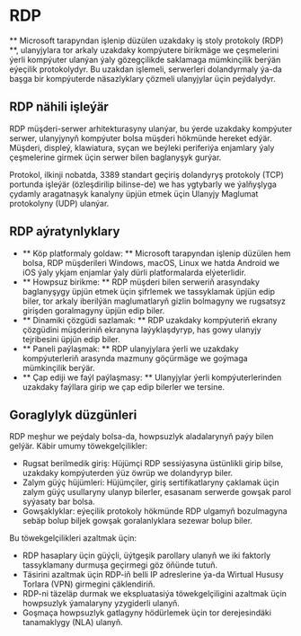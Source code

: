 # RDP

** Microsoft tarapyndan işlenip düzülen uzakdaky iş stoly protokoly (RDP) **, ulanyjylara tor arkaly uzakdaky kompýutere birikmäge we çeşmelerini ýerli kompýuter ulanýan ýaly gözegçilikde saklamaga mümkinçilik berýän eýeçilik protokolydyr. Bu uzakdan işlemeli, serwerleri dolandyrmaly ýa-da başga bir kompýuterde näsazlyklary çözmeli ulanyjylar üçin peýdalydyr.

## RDP nähili işleýär

RDP müşderi-serwer arhitekturasyny ulanýar, bu ýerde uzakdaky kompýuter serwer, ulanyjynyň kompýuter bolsa müşderi hökmünde hereket edýär. Müşderi, displeý, klawiatura, syçan we beýleki periferiýa enjamlary ýaly çeşmelerine girmek üçin serwer bilen baglanyşyk gurýar.

Protokol, ilkinji nobatda, 3389 standart geçiriş dolandyryş protokoly (TCP) portunda işleýär (özleşdirilip bilinse-de) we has ygtybarly we ýalňyşlyga çydamly aragatnaşyk kanalyny üpjün etmek üçin Ulanyjy Maglumat protokolyny (UDP) ulanýar.

## RDP aýratynlyklary

- ** Köp platformaly goldaw: ** Microsoft tarapyndan işlenip düzülen hem bolsa, RDP müşderileri Windows, macOS, Linux we hatda Android we iOS ýaly ykjam enjamlar ýaly dürli platformalarda elýeterlidir.
- ** Howpsuz birikme: ** RDP müşderi bilen serweriň arasyndaky baglanyşygy üpjün etmek üçin şifrlemek we tassyklamak üpjün edip biler, tor arkaly iberilýän maglumatlaryň gizlin bolmagyny we rugsatsyz girişden goralmagyny üpjün edip biler.
- ** Dinamiki çözgüdi sazlamak: ** RDP uzakdaky kompýuteriň ekrany çözgüdini müşderiniň ekranyna laýyklaşdyryp, has gowy ulanyjy tejribesini üpjün edip biler.
- ** Paneli paýlaşmak: ** RDP ulanyjylara ýerli we uzakdaky kompýuterleriň arasynda mazmuny göçürmäge we goýmaga mümkinçilik berýär.
- ** Çap ediji we faýl paýlaşmasy: ** Ulanyjylar ýerli kompýuterlerinden uzakdaky faýllara girip we çap edip bilerler we tersine.

## Goraglylyk düzgünleri

RDP meşhur we peýdaly bolsa-da, howpsuzlyk aladalarynyň paýy bilen gelýär. Käbir umumy töwekgelçilikler:

- Rugsat berilmedik giriş: Hüjümçi RDP sessiýasyna üstünlikli girip bilse, uzakdaky kompýuterden ýüz öwrüp we dolandyryp biler.
- Zalym güýç hüjümleri: Hüjümçiler, giriş sertifikatlaryny çaklamak üçin zalym güýç usullaryny ulanyp bilerler, esasanam serwerde gowşak parol syýasaty bar bolsa.
- Gowşaklyklar: eýeçilik protokoly hökmünde RDP ulgamyň bozulmagyna sebäp bolup biljek gowşak goralanlyklara sezewar bolup biler.

Bu töwekgelçilikleri azaltmak üçin:

- RDP hasaplary üçin güýçli, üýtgeşik parollary ulanyň we iki faktorly tassyklamany durmuşa geçirmegi göz öňünde tutuň.
- Täsirini azaltmak üçin RDP-iň belli IP adreslerine ýa-da Wirtual Hususy Torlara (VPN) girmegini çäklendiriň.
- RDP-ni täzeläp durmak we ekspluatasiýa töwekgelçiligini azaltmak üçin howpsuzlyk ýamalaryny yzygiderli ulanyň.
- Goşmaça howpsuzlyk gatlagyny hödürlemek üçin tor derejesindäki tanamaklygy (NLA) ulanyň.